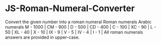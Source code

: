 # JS-Roman-Numeral-Converter
Convert the given number into a roman numeral
Roman numerals	Arabic numerals
M	 - 1000 |
CM	 - 900 |
D	 - 500 |
CD	 - 400 |
C	 - 100 |
XC - 	90 |
L	 - 50 |
XL - 	40 |
X	 - 10 |
IX	 - 9 |
V	 - 5 |
IV - 	4 |
I	 - 1 |
All roman numerals answers are provided in upper-case.

